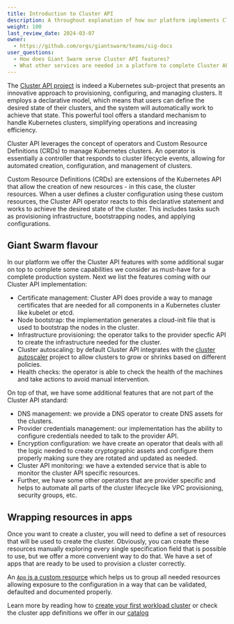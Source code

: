 ```yaml
---
title: Introduction to Cluster API
description: A throughout explanation of how our platform implements Cluster API standard.
weight: 100
last_review_date: 2024-03-07
owner:
  - https://github.com/orgs/giantswarm/teams/sig-docs
user_questions:
  - How does Giant Swarm serve Cluster API features?
  - What other services are needed in a platform to complete Cluster API?
---
```


The [Cluster API project](https://cluster-api.sigs.k8s.io/) is indeed a Kubernetes sub-project that presents an innovative approach to provisioning, configuring, and managing clusters. It employs a declarative model, which means that users can define the desired state of their clusters, and the system will automatically work to achieve that state. This powerful tool offers a standard mechanism to handle Kubernetes clusters, simplifying operations and increasing efficiency.

Cluster API leverages the concept of operators and Custom Resource Definitions (CRDs) to manage Kubernetes clusters. An operator is essentially a controller that responds to cluster lifecycle events, allowing for automated creation, configuration, and management of clusters.

Custom Resource Definitions (CRDs) are extensions of the Kubernetes API that allow the creation of new resources - in this case, the cluster resources. When a user defines a cluster configuration using these custom resources, the Cluster API operator reacts to this declarative statement and works to achieve the desired state of the cluster. This includes tasks such as provisioning infrastructure, bootstrapping nodes, and applying configurations.

## Giant Swarm flavour

In our platform we offer the Cluster API features with some additional sugar on top to complete some capabilities we consider as must-have for a complete production system. Next we list the features coming with our Cluster API implementation:

- Certificate management: Cluster API does provide a way to manage certificates that are needed for all components in a Kubernetes cluster like kubelet or etcd.
- Node bootstrap: the implementation generates a cloud-init file that is used to bootstrap the nodes in the cluster.
- Infrastructure provisioning: the operator talks to the provider specfic API to create the infrastructure needed for the cluster.
- Cluster autoscaling: by default Cluster API integrates with the [cluster autoscaler](https://github.com/kubernetes/autoscaler/tree/master/cluster-autoscaler) project to allow clusters to grow or shrinks based on different policies.
- Health checks: the operator is able to check the health of the machines and take actions to avoid manual intervention.

On top of that, we have some additional features that are not part of the Cluster API standard:

- DNS management: we provide a DNS operator to create DNS assets for the clusters.
- Provider credentials management: our implementation has the ability to configure credentials needed to talk to the provider API.
- Encryption configuration: we have create an operator that deals with all the logic needed to create cryptographic assets and configure them properly making sure they are rotated and updated as needed.
- Cluster API monitoring: we have a extended service that is able to monitor the cluster API specific resources.
- Further, we have some other operators that are provider specific and helps to automate all parts of the cluster lifecycle like VPC provisioning, security groups, etc.

## Wrapping resources in apps

Once you want to create a cluster, you will need to define a set of resources that will be used to create the cluster. Obviously, you can create these resources manually exploring every single specification field that is possible to use, but we offer a more convenient way to do that. We have a set of apps that are ready to be used to provision a cluster correctly.

An [`App` is a custom resource](https://docs.giantswarm.io/vintage/getting-started/app-platform/app-bundle/) which helps us to group all needed resources allowing exposure to the configuration in a way that can be validated, defaulted and documented properly.

Learn more by reading how to [create your first workload cluster](https://docs.giantswarm.io/vintage/getting-started/create-workload-cluster/) or check the cluster app definitions we offer in our [catalog](https://docs.giantswarm.io/vintage/use-the-api/management-api/cluster-apps/)
